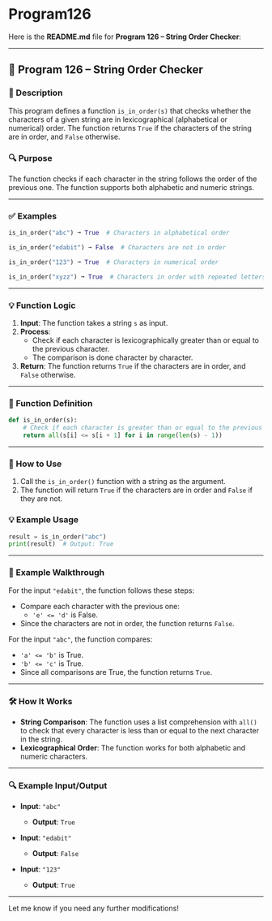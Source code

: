 # Program126
Here is the **README.md** file for **Program 126 – String Order Checker**:

---

## 📘 Program 126 – String Order Checker

### 📝 Description  

This program defines a function `is_in_order(s)` that checks whether the characters of a given string are in lexicographical (alphabetical or numerical) order. The function returns `True` if the characters of the string are in order, and `False` otherwise.

### 🔍 Purpose  

The function checks if each character in the string follows the order of the previous one. The function supports both alphabetic and numeric strings.

---

### ✅ Examples

```python
is_in_order("abc") ➞ True  # Characters in alphabetical order

is_in_order("edabit") ➞ False  # Characters are not in order

is_in_order("123") ➞ True  # Characters in numerical order

is_in_order("xyzz") ➞ True  # Characters in order with repeated letters
```

---

### 💡 Function Logic

1. **Input**: The function takes a string `s` as input.
2. **Process**:
   - Check if each character is lexicographically greater than or equal to the previous character.
   - The comparison is done character by character.
3. **Return**: The function returns `True` if the characters are in order, and `False` otherwise.

---

### 🧠 Function Definition

```python
def is_in_order(s):
    # Check if each character is greater than or equal to the previous one
    return all(s[i] <= s[i + 1] for i in range(len(s) - 1))
```

---

### 🔁 How to Use

1. Call the `is_in_order()` function with a string as the argument.
2. The function will return `True` if the characters are in order and `False` if they are not.

### 💡 Example Usage

```python
result = is_in_order("abc")
print(result)  # Output: True
```

---

### 🧠 Example Walkthrough

For the input `"edabit"`, the function follows these steps:

- Compare each character with the previous one:
  - `'e' <= 'd'` is False.
- Since the characters are not in order, the function returns `False`.

For the input `"abc"`, the function compares:

- `'a' <= 'b'` is True.
- `'b' <= 'c'` is True.
- Since all comparisons are True, the function returns `True`.

---

### 🛠️ How It Works

- **String Comparison**: The function uses a list comprehension with `all()` to check that every character is less than or equal to the next character in the string.
- **Lexicographical Order**: The function works for both alphabetic and numeric characters.

---

### 🔍 Example Input/Output

- **Input**: `"abc"`
  - **Output**: `True`
  
- **Input**: `"edabit"`
  - **Output**: `False`
  
- **Input**: `"123"`
  - **Output**: `True`

---

Let me know if you need any further modifications!
